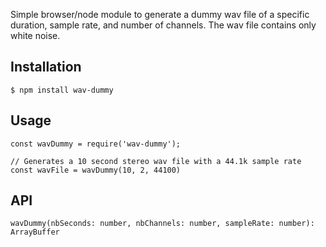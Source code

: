 Simple browser/node module to generate a dummy wav file of a specific duration, sample rate, and number of channels. The wav file contains only white noise.

## Installation
    $ npm install wav-dummy

## Usage
    const wavDummy = require('wav-dummy');

	// Generates a 10 second stereo wav file with a 44.1k sample rate
	const wavFile = wavDummy(10, 2, 44100)

## API
    wavDummy(nbSeconds: number, nbChannels: number, sampleRate: number): ArrayBuffer